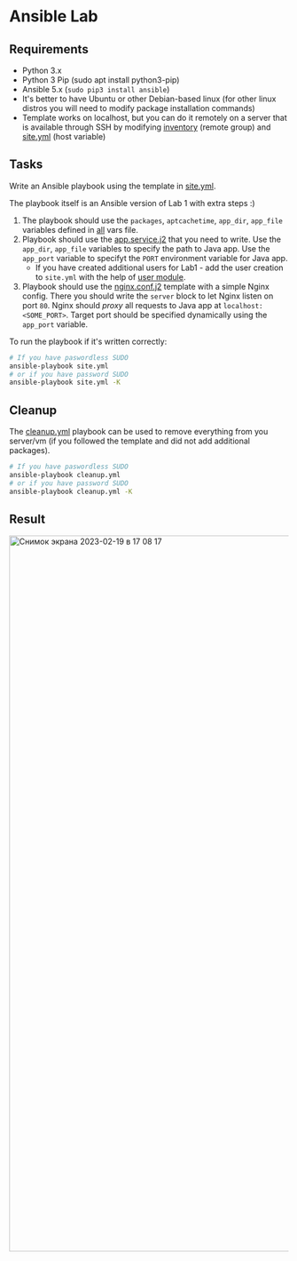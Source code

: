 # Ansible Lab

## Requirements

* Python 3.x
* Python 3 Pip (sudo apt install python3-pip)
* Ansible 5.x (`sudo pip3 install ansible`)
* It's better to have Ubuntu or other Debian-based linux (for other linux distros you will need to modify package installation commands)
* Template works on localhost, but you can do it remotely on a server that is available through SSH by modifying [inventory](./inventory/hosts) (remote group) and [site.yml](./site.yml) (host variable)

## Tasks

Write an Ansible playbook using the template in [site.yml](./site.yml).

The playbook itself is an Ansible version of Lab 1 with extra steps :)

1. The playbook should use the `packages`, `aptcachetime`, `app_dir`, `app_file` variables defined in [all](./inventory/group_vars/all) vars file.
2. Playbook should use the [app.service.j2](./templates/app.service.j2) that you need to write. Use the `app_dir`, `app_file` variables to specify the path to Java app. Use the `app_port` variable to specifyt the `PORT` environment variable for Java app.
    * If you have created additional users for Lab1 - add the user creation to `site.yml` with the help of [user module](https://docs.ansible.com/ansible/latest/collections/ansible/builtin/user_module.html).
3. Playbook should use the [nginx.conf.j2](./templates/nginx.conf.j2) template with a simple Nginx config. There you should write the `server` block to let Nginx listen on port `80`. Nginx should *proxy* all requests to Java app at `localhost:<SOME_PORT>`. Target port should be specified dynamically using the `app_port` variable.

To run the playbook if it's written correctly:
```bash
# If you have paswordless SUDO
ansible-playbook site.yml
# or if you have password SUDO
ansible-playbook site.yml -K
```

## Cleanup

The [cleanup.yml](./cleanup.yml) playbook can be used to remove everything from you server/vm (if you followed the template and did not add additional packages).

```bash
# If you have paswordless SUDO
ansible-playbook cleanup.yml
# or if you have password SUDO
ansible-playbook cleanup.yml -K
```

## Result

<img width="1289" alt="Снимок экрана 2023-02-19 в 17 08 17" src="https://user-images.githubusercontent.com/85234616/219958029-90919518-5fd4-4923-bffa-0075bb579428.png">
